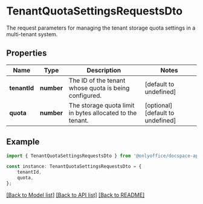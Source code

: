 # TenantQuotaSettingsRequestsDto

The request parameters for managing the tenant storage quota settings in a multi-tenant system.

## Properties

Name | Type | Description | Notes
------------ | ------------- | ------------- | -------------
**tenantId** | **number** | The ID of the tenant whose quota is being configured. | [default to undefined]
**quota** | **number** | The storage quota limit in bytes allocated to the tenant. | [optional] [default to undefined]

## Example

```typescript
import { TenantQuotaSettingsRequestsDto } from '@onlyoffice/docspace-api-sdk';

const instance: TenantQuotaSettingsRequestsDto = {
    tenantId,
    quota,
};
```

[[Back to Model list]](../README.md#documentation-for-models) [[Back to API list]](../README.md#documentation-for-api-endpoints) [[Back to README]](../README.md)

